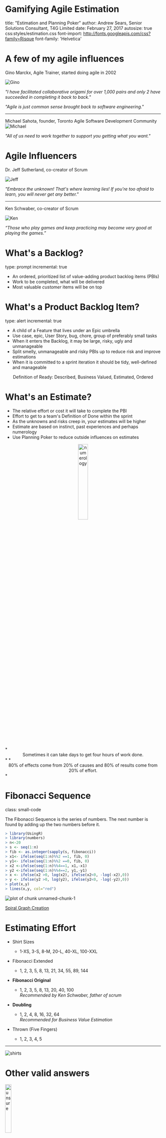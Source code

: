 Gamifying Agile Estimation
========================================================
title: "Estimation and Planning Poker"
author: Andrew Sears, Senior Solutions Consultant, T4G Limited
date: February 27, 2017
autosize: true
css:styles/estimation.css
font-import: http://fonts.googleapis.com/css?family=Risque
font-family: 'Helvetica'


A few of my agile influences
========================================================
Gino Marckx, Agile Trainer, started doing agile in 2002

![Gino](https://media.licdn.com/mpr/mpr/shrinknp_200_200/p/5/005/020/2a0/1787607.jpg)

*"I have facilitated collaborative origami for over 1,000 pairs and only 2 have succeeded in completing it back to back."*  

*"Agile is just common sense brought back to software engineering."*

***
Michael Sahota, founder, Toronto Agile Software Development Community  
![Michael](http://www.torontoagilecommunity.org/download/attachments/13107247/2014%20Michael%20Profile-300pix.JPG?version=1&modificationDate=1412890237293&api=v2&effects=border-simple,blur-border)

*"All of us need to work together to support you getting what you want."*



Agile Influencers
========================================================
Dr. Jeff Sutherland, co-creator of Scrum 

![Jeff](https://upload.wikimedia.org/wikipedia/commons/thumb/1/1e/Jeff_Sutherland.JPG/200px-Jeff_Sutherland.JPG)

*"Embrace the unknown! That's where learning lies! If you're too afraid to learn, you will never get any better."*
***
Ken Schwaber, co-creator of Scrum

![Ken](http://www.scrumguides.org/images/ken_schwaber.png)

*“Those who play games and keep practicing may become very good at playing the games.”*


What's a Backlog?
========================================================
type: prompt
incremental: true

* An ordered, prioritized list of value-adding product backlog items (PBIs)
* Work to be completed, what will be delivered
* Most valuable *customer* items will be on top


What's a Product Backlog Item?
========================================================
type: alert
incremental: true

* A child of a Feature that lives under an Epic umbrella
* Use case, epic, User Story, bug, chore, group of preferably small tasks
* When it enters the Backlog, it may be large, risky, ugly and unmanageable
* Split smelly, unmanageable and risky PBIs up to reduce risk and improve estimations  
* When it is committed to a sprint iteration it should be tidy, well-defined and manageable

<center>Definition of Ready: Described, Business Valued, Estimated, Ordered</center>


What's an Estimate?
========================================================
* The relative effort or cost it will take to complete the PBI 
* Effort to get to a team's Definition of Done within the sprint
* As the unknowns and risks creep in, your estimates will be higher
* Estimate are based on instinct, past experiences and perhaps numerology
* Use Planning Poker to reduce outside influences on estimates

<center><img src="http://astronlogia.com/wp-content/uploads/2009/01/Numerology-of-India.jpg" alt="numerology" width="25%" height="25%"></center>
*<center>Sometimes it can take days to get four hours of work done.</center>*
*<center>80% of effects come from 20% of causes and 80% of results come from 20% of effort.</center>*


Fibonacci Sequence
========================================================
class: small-code

The Fibonacci Sequence is the series of numbers.
The next number is found by adding up the two numbers before it.



```r
> library(UsingR)
> library(numbers)
> n<-20
> s <- seq(1:n)
> fib <- as.integer(sapply(s, fibonacci))  
> x1<- ifelse(seq(1:n)%%2 ==1, fib, 0)
> y1<- ifelse(seq(1:n)%%2 ==0, fib, 0)
> x2 <-ifelse(seq(1:n)%%4==1, x1,-x1)
> y2 <-ifelse(seq(1:n)%%4==2, y1,-y1)
> x <- ifelse(x2 >0, log(x2), ifelse(x2<0, -log(-x2),0))
> y <- ifelse(y2 >0, log(y2), ifelse(y2<0, -log(-y2),0))
> plot(x,y)
> lines(x,y, col="red")  
```

![plot of chunk unnamed-chunk-1](estimation-figure/unnamed-chunk-1-1.png)

[Spiral Graph Creation](https://rpubs.com/hchan88888/99118)


Estimating Effort
========================================================

* Shirt Sizes
    + 1-XS, 3-S, 8-M, 20-L, 40-XL, 100-XXL

* Fibonacci Extended 
    + 1, 2, 3, 5, 8, 13, 21, 34, 55, 89, 144
  
* **Fibonacci Original**
    + 1, 2, 3, 5, 8, 13, 20, 40, 100  
*Recommended by Ken Schwaber, father of scrum*
  
* **Doubling**
    + 1, 2, 4, 8, 16, 32, 64  
*Recommended for Business Value Estimation*

* Thrown (Five Fingers)  
    + 1, 2, 3, 4, 5

***
![shirts](http://agileupgrade.com/wp-content/uploads/2015/02/T-shirt-size-point-ratio.png)

Other valid answers
========================================================
<img src="https://c1.staticflickr.com/6/5217/5471047557_4dc13f5376.jpg" alt="unsure" width="20%" height="20%">

*"I have absolutely no idea whatsoever."

![Infinity](https://upload.wikimedia.org/wikipedia/commons/thumb/c/c8/Infinite.svg/200px-Infinite.svg.png)

*"That should take me about 725 years to complete."

<img src="https://encrypted-tbn3.gstatic.com/images?q=tbn:ANd9GcRqUm3mvrF3uDIzZRJ338FKs4iG-8sbatxJA91RFuDNfuEWbv43kqoOsgI" alt="timeout">

*"Let's discuss this one over a drink."


Estimating Business Value
========================================================
* Product Owner estimates Business Value

* Use Doubling  
    + 1, 2, 4, 8, 16, 32, 64

* Prioritize The Backlog by ROI    


<font size="48px">
*$\LARGE ROI  = \frac{Business Value}{Effort}$* 
</font> 




Gamifying Estimates with Planning Poker
========================================================
1. Start an Estimation Session for a Backlog or Iteration
2. Team discusses each PBI, ensures Definition of Ready
    + Description  
    + Acceptance Criteria  
    + Enough information to task it   
3. For safety and accountability, all team members estimate together
    + Don't show your hand
    + Reduces influences on estimates
4. Review the estimates  
    + Elaborate items if estimates differ greatly  
    + Discuss and learn other team members activities
    + Identify potential blockers and risks
5. Commit consensus estimate


RMarkdown Presentation Tools
========================================================

In the course of this presentation, I found some limitations with RStudio's Presentation format around sizing slides and working with a different markdown format.  

Javascript-based presentation frameworks play better with standard markdown.

* revealjs
* ioslides
* slidy
* beamer

```
library(devtools)
install_github('slidify','ramnathv')
install_github('slidifyLibraries','ramnathv') 
library('slidify')
author('estimation')
```

Resources
========================================================
[Arguments Against Estimation](https://pragprog.com/magazines/2013-02/estimation-is-evil)

[LEGO&reg; SERIOUS PLAY&reg;](https://www.lego.com/en-us/seriousplay)

[To Re-Estimate or Not, That is the Question](https://www.mountaingoatsoftware.com/blog/to-re-estimate-or-not-that-is-the-question)

[Scrum at 21](https://kenschwaber.wordpress.com/2017/01/12/scrum-21/)

[SSW - Do you estimate all tasks at the start of the sprint?](https://rules.ssw.com.au/do-you-estimate-all-tasks-at-the-start-of-the-sprint)

[SSW - Do you know how to size user stories effectively?](https://rules.ssw.com.au/estimating-do-you-know-how-to-size-user-stories-effectively)

[SSW - Do you estimate business value?](https://rules.ssw.com.au/do-you-estimate-business-value)

[RStudio Cheat Sheets](https://www.rstudio.com/resources/cheatsheets/)

[Authoring R Presentations](https://support.rstudio.com/hc/en-us/articles/200486468-Authoring-R-Presentations)

[Algorithmic optimization method for effort estimation](https://link.springer.com/article/10.1134/S0361768816030087)



